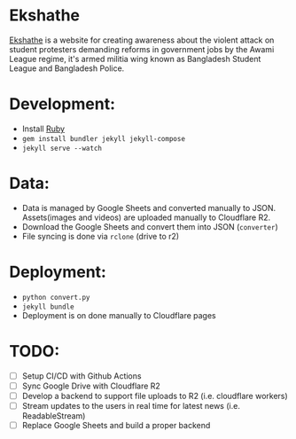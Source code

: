 # Ekshathe

[Ekshathe](https://ekshathe.org) is a website for creating awareness about the violent attack on student protesters demanding reforms in government jobs by the Awami League regime, it's armed militia wing known as Bangladesh Student League and Bangladesh Police.

# Development:

- Install [Ruby](https://www.ruby-lang.org/en/documentation/installation/)
- `gem install bundler jekyll jekyll-compose`
- `jekyll serve --watch`

# Data:

- Data is managed by Google Sheets and converted manually to JSON. Assets(images and videos) are uploaded manually to Cloudflare R2.
- Download the Google Sheets and convert them into JSON (`converter`)
- File syncing is done via `rclone` (drive to r2)

# Deployment:

- `python convert.py`
- `jekyll bundle`
- Deployment is on done manually to Cloudflare pages

# TODO:

- [ ] Setup CI/CD with Github Actions
- [ ] Sync Google Drive with Cloudflare R2
- [ ] Develop a backend to support file uploads to R2 (i.e. cloudflare workers)
- [ ] Stream updates to the users in real time for latest news (i.e. ReadableStream)
- [ ] Replace Google Sheets and build a proper backend
